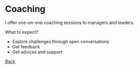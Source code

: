 # Coaching

I offer one-on-one coaching sessions to managers and leaders.

What to expect?

- Explore challenges through open conversations
- Get feedback
- Get advices and support

[Back](../)
